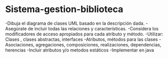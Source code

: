 # Sistema-gestion-biblioteca
-Dibuja el diagrama de clases UML basado en la descripción dada.
-Asegúrate de incluir todas las relaciones y características.
-Considera los modificadores de acceso apropiados para cada atributo y método.
-Utilizar:
Clases , clases abstractas, interfaces
-Atributos, métodos para las clases
-Asociaciones, agregaciones, composiciones, realizaciones, dependencias, herencias
-Incluir atributos y/o metodos estáticos
-Implementar en java
